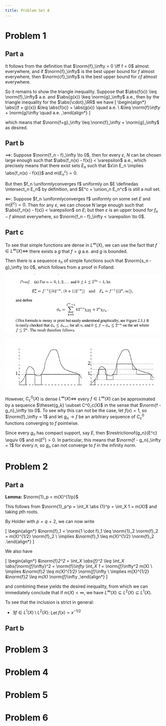```yaml
---
title: Problem Set 8
---
```


# Problem 1

## Part a

It follows from the definition that $\norm{f}_\infty = 0 \iff f = 0$ almost everywhere, and if $\norm{f}_\infty$ is the best upper bound for $f$ almost everywhere, then $\norm{cf}_\infty$ is the best upper bound for $cf$ almost everywhere. 

So it remains to show the triangle inequality. Suppose that $\abs{f(x)} \leq \norm{f}_\infty$ a.e. and $\abs{g(x)} \keq \norm{g}_\infty$ a.e., then by the triangle inequality for the $\abs{\cdot}_\RR$ we have
\[
\begin{align*}
\abs{(f + g)(x)} &\leq \abs{f(x)} + \abs{g(x)} \quad a.e. \\
&\leq \norm{f}_\infty + \norm{g}_\infty \quad a.e.
,\end{align*}
\]

which means that $\norm{f+g}_\infty \leq \norm{f}_\infty + \norm{g}_\infty$ as desired.

## Part b

$\implies$: Suppose $\norm{f_n - f}_\infty \to 0$, then for every $\varepsilon$, $N$ can be chosen large enough such that $\abs{f_n(x) - f(x)} < \varepsilon$ a.e., which precisely means that there exist sets $E_n$ such that $x\in E_n \implies \abs{f_n(x) - f(x)}$ and $m(E_n^c) = 0$. 

But then $f_n \uniformlyconverges f$ uniformly on $E \definedas \intersect_n E_n$ by definition, and $E^c = \union_n E_n^c$ is still a null set.

$\impliedby$: Suppose $f_n \uniformlyconverges f$ uniformly on some set $E$ and $m(E^c) = 0$. Then for any $\varepsilon$, we can choose $N$ large enough such that $\abs{f_n(x) - f(x)} < \varepsilon$ on $E$; but then $\varepsilon$ is an upper bound for $f_n - f$ almost everywhere, so $\norm{f_n - f}_\infty < \varepsilon \to 0$.

## Part c

To see that simple functions are dense in $L^\infty(X)$, we can use the fact that $f\in L^\infty(X) \iff$ there exists a $g$ that $f=g$ a.e. and $g$ is bounded. 

Then there is a sequence $s_n$ of simple functions such that $\norm{s_n - g}_\infty \to 0$, which follows from a proof in Folland:

![](2019-11-20-22-52-43.png)

![](2019-11-20-22-52-04.png)

However, $C^0_c(X)$ is dense $L^\infty(X) \iff$ every $f \in L^\infty(X)$ can be approximated by a sequence $\theset{g_k} \subset C^0_c(X)$ in the sense that $\norm{f - g_n}_\infty \to 0$. To see why this can not be the case, let $f(x) = 1$, so $\norm{f}_\infty = 1$ and let $g_n \to f$ be an arbitrary sequence of $C^0_c$ functions converging to $f$ pointwise. 

Since every $g_n$ has compact support, say $E$, then $\restrictionof{g_n}{E^c} \equiv 0$ and $m(E^c) > 0$. In particular, this means that $\norm{f - g_n}_\infty = 1$ for every $n$, so $g_n$ can not converge to $f$ in the infinity norm.

# Problem 2

## Part a

**Lemma:** $\norm{1}_p = m(X)^{1/p}$

This follows from $\norm{1}_p^p = \int_X \abs {1}^p = \int_X 1 = m(X)$ and taking $p$th roots.


By Holder with $p=q=2$, we can now write

\[
\begin{align*}
&\norm{f}_1 = \norm{1 \cdot f}_1 \leq \norm{1}_2 \norm{f}_2 = m(X)^{1/2} \norm{f}_2 \\
\implies &\norm{f}_1 \leq m(X)^{1/2} \norm{f}_2
.\end{align*}
\]

We also have 

\[
\begin{align*}
&\norm{f}_2^2 = \int_X \abs{f}^2 \leq \int_X \abs{\norm{f}_\infty}^2 = \norm{f}_\infty \int_X 1 = \norm{f}_\infty^2 m(X) \\
\implies &\norm{f}_2 \leq m(X)^{1/2} \norm{f}_\infty \\
\implies m(X)^{1/2} &\norm{f}_2 \leq m(X) \norm{f}_\infty
,\end{align*}
\]

and combining these yields the desired inequality, from which we can immediately conclude that if $m(X) < \infty$, we have $L^\infty(X) \subseteq L^2(X) \subseteq L^1(X)$.

To see that the inclusion is strict in general:

- $\exists f \in L^1(X)\setminus L^2(X)$: Let $f(x) = x^{-1/2}$

## Part b

# Problem 3

# Problem 4

# Problem 5

# Problem 6